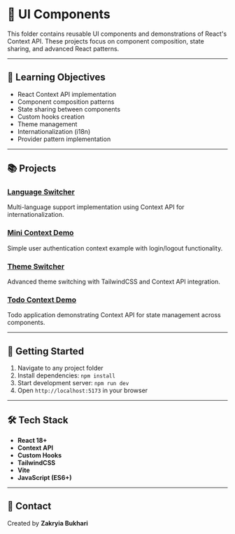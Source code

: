 # 🎨 UI Components

This folder contains reusable UI components and demonstrations of React's Context API. These projects focus on component composition, state sharing, and advanced React patterns.

---

## 🎯 Learning Objectives

- React Context API implementation
- Component composition patterns
- State sharing between components
- Custom hooks creation
- Theme management
- Internationalization (i18n)
- Provider pattern implementation

---

## 📚 Projects

### [Language Switcher](language-switcher/)
Multi-language support implementation using Context API for internationalization.

### [Mini Context Demo](mini-context-demo/)
Simple user authentication context example with login/logout functionality.

### [Theme Switcher](theme-switcher/)
Advanced theme switching with TailwindCSS and Context API integration.

### [Todo Context Demo](todo-context-demo/)
Todo application demonstrating Context API for state management across components.

---

## 🚀 Getting Started

1. Navigate to any project folder
2. Install dependencies: `npm install`
3. Start development server: `npm run dev`
4. Open `http://localhost:5173` in your browser

---

## 🛠️ Tech Stack

- **React 18+**
- **Context API**
- **Custom Hooks**
- **TailwindCSS**
- **Vite**
- **JavaScript (ES6+)**

---

## 📧 Contact

Created by **Zakryia Bukhari**